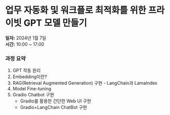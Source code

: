 # 업무 자동화 및 워크플로 최적화를 위한 프라이빗 GPT 모델 만들기

**일자:** 2024년 1월 7일  
**시간:** 10:00 ~ 17:00

### 과정 요약
1. GPT 작동 원리
2. Embedding이란?
3. RAG(Retrieval Augmented Generation) 구현 - LangChain과 LamaIndex
4. Model Fine-tuning
5. Gradio Chatbot 구현
    - Gradio를 활용한 간단한 Web UI 구현
    - Gradio+LangChain ChatBot 구현

